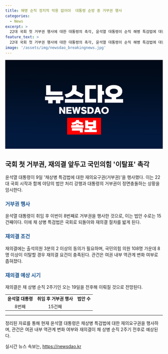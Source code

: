 ```yaml
---
title: 해병 순직 정치적 악용 없어야  대통령 순방 중 거부권 행사
categories:
  - News
excerpt: >
  22대 국회 첫 거부권 행사에 대한 대통령의 촉각, 윤석열 대통령이 순직 해병 특검법에 대한 재의요구권 행사. 대통령실은 야당의 법안 처리 강행과 대통령의 거부권이 정면충돌하는 상황 설명, 윤 대통령의 거부권 행사는 8번째이며, 법안 수로는 15건째. 재의결은 채 상병 순직 2주기를 전후해 예상됨.
feature_text: >
  22대 국회 첫 거부권 행사에 대한 대통령의 촉각, 윤석열 대통령이 순직 해병 특검법에 대한 재의요구권 행사. 대통령실은 야당의 법안 처리 강행과 대통령의 거부권이 정면충돌하는 상황 설명, 윤 대통령의 거부권 행사는 8번째이며, 법안 수로는 15건째. 재의결은 채 상병 순직 2주기를 전후해 예상됨.
image: '/assets/img/newsdao_breakingnews.jpg'
---
```


<p><img src="/assets/img/newsdao_breakingnews.jpg" alt="flaretime 속보" /></p>

<h2 data-ke-size="size26">국회 첫 거부권, 재의결 앞두고 국민의힘 '이탈표' 촉각</h2>

<p data-ke-size="size16">윤석열 대통령이 9일 '채상병 특검법에 대한 재의요구권(거부권)'을 행사했다. 이는 22대 국회 시작과 함께 야당의 법안 처리 강행과 대통령의 거부권이 정면충돌하는 상황을 암시한다.</p>

<h3><b><span style="color: #1a5490;">거부권 행사</span></b></h3>

<p data-ke-size="size16">윤석열 대통령이 취임 후 이번이 8번째로 거부권을 행사한 것으로, 이는 법안 수로는 15건째이다. 이에 채 상병 특검법은 국회로 되돌아와 재의결 절차를 밟게 된다.</p>

<h3><b><span style="color: #1a5490;">재의결 조건</span></b></h3>

<p data-ke-size="size16">재의결에는 출석의원 3분의 2 이상의 동의가 필요하며, 국민의힘 의원 108명 가운데 8명 이상이 이탈할 경우 재의결 요건이 충족된다. 관건은 여권 내부 역관계 변화 여부로 좁혀졌다.</p>

<h3><b><span style="color: #1a5490;">재의결 예상 시기</span></b></h3>

<p data-ke-size="size16">재의결은 채 상병 순직 2주기인 오는 19일을 전후해 이뤄질 것으로 전망된다.</p>

<table>
<tbody>
<tr>
<td style="text-align: center; height: 17px;"><b>윤석열 대통령</b></td>
<td style="text-align: center; height: 17px;"><b>취임 후 거부권 행사</b></td>
<td style="text-align: center; height: 17px;"><b>법안 수</b></td>
</tr>
<tr>
<td style="text-align: center; height: 17px;">8번째</td>
<td style="text-align: center; height: 17px;">15건째</td>
</tr>
</tbody>
</table>

<hr>

<p data-ke-size="size16">정리된 자료를 통해 현재 윤석열 대통령은 채상병 특검법에 대한 재의요구권을 행사하며, 관건은 여권 내부 역관계 변화 여부와 재의결이 채 상병 순직 2주기 전후로 예상된다.</p>
실시간 뉴스 속보는, <a href="https://newsdao.kr" rel="dofollow">https://newsdao.kr</a>


